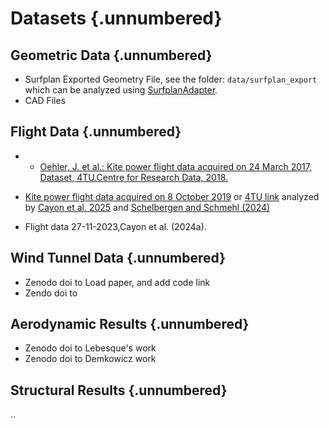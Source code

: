 # Datasets {.unnumbered}

## Geometric Data  {.unnumbered}
- Surfplan Exported Geometry File, see the folder: `data/surfplan_export` which can be analyzed using [SurfplanAdapter](https://github.com/jellepoland/SurfplanAdapter).
- CAD Files

## Flight Data {.unnumbered}
- - [Oehler, J. et al.: Kite power flight data acquired on 24 March 2017, Dataset, 4TU.Centre for Research Data, 2018.](https://doi.org/10.4121/uuid:37264fde-2344-4af2-860c-effda9caa3e8)
- [Kite power flight data acquired on 8 October 2019](https://github.com/awegroup/Flightdata08102019) or [4TU link](https://data.4tu.nl/datasets/102f9f56-aecd-4460-8c69-a3f74138ae53) analyzed by [Cayon et al. 2025](https://doi.org/10.5194/wes-2024-182) and [Schelbergen and Schmehl (2024)](https://doi.org/10.5194/wes-9-1323-2024)

- Flight data 27-11-2023,Cayon et al. (2024a).
 

## Wind Tunnel Data {.unnumbered}

- Zenodo doi to Load paper, and add code link
- Zendo doi to 

## Aerodynamic Results {.unnumbered}

- Zenodo doi to Lebesque's work
- Zenodo doi to Demkowicz work

## Structural Results {.unnumbered}

..
